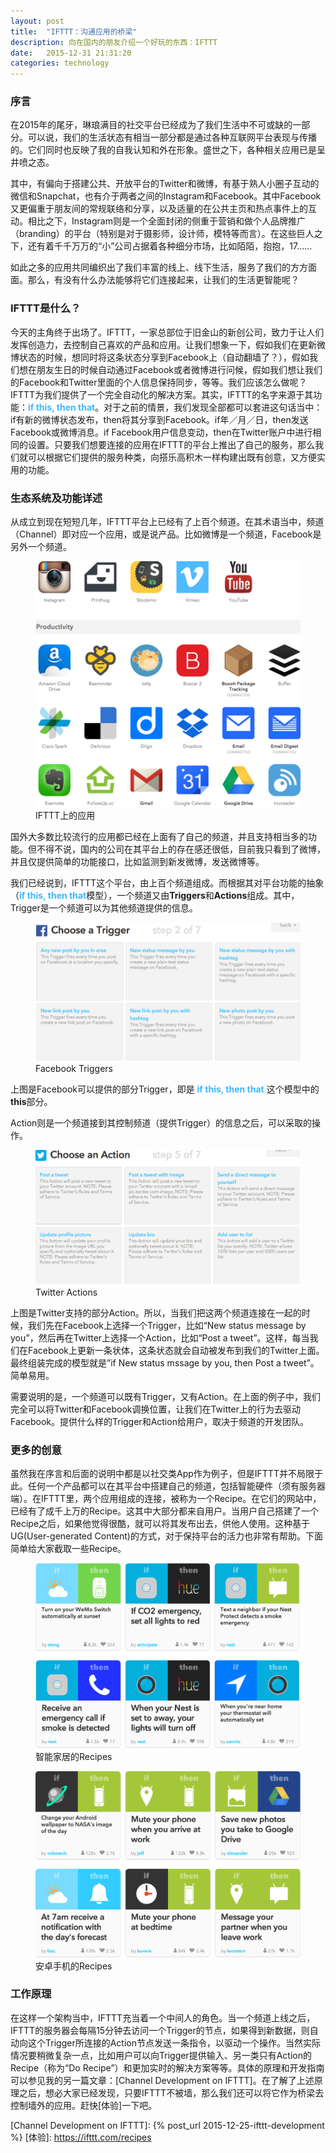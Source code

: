 ```yaml
---
layout: post
title:  "IFTTT：沟通应用的桥梁"
description: 向在国内的朋友介绍一个好玩的东西：IFTTT
date:   2015-12-31 21:31:20
categories: technology
---
```


### 序言
在2015年的尾牙，琳琅满目的社交平台已经成为了我们生活中不可或缺的一部分。可以说，我们的生活状态有相当一部分都是通过各种互联网平台表现与传播的。它们同时也反映了我的自我认知和外在形象。盛世之下，各种相关应用已是呈井喷之态。

其中，有偏向于搭建公共、开放平台的Twitter和微博，有基于熟人小圈子互动的微信和Snapchat，也有介于两者之间的Instagram和Facebook。其中Facebook又更偏重于朋友间的常规联络和分享，以及适量的在公共主页和热点事件上的互动。相比之下，Instagram则是一个全面封闭的侧重于营销和做个人品牌推广（branding）的平台（特别是对于摄影师，设计师，模特等而言）。在这些巨人之下，还有着千千万万的“小”公司占据着各种细分市场，比如陌陌，抱抱，17……

如此之多的应用共同编织出了我们丰富的线上、线下生活，服务了我们的方方面面。那么，有没有什么办法能够将它们连接起来，让我们的生活更智能呢？

### IFTTT是什么？
今天的主角终于出场了。IFTTT，一家总部位于旧金山的新创公司，致力于让人们发挥创造力，去控制自己喜欢的产品和应用。让我们想象一下，假如我们在更新微博状态的时候，想同时将这条状态分享到Facebook上（自动翻墙了？），假如我们想在朋友生日的时候自动通过Facebook或者微博进行问候，假如我们想让我们的Facebook和Twitter里面的个人信息保持同步，等等。我们应该怎么做呢？IFTTT为我们提供了一个完全自动化的解决方案。其实，IFTTT的名字来源于其功能：<strong style="color:#3BB9FF;">if this, then that</strong>。对于之前的情景，我们发现全部都可以套进这句话当中：if有新的微博状态发布，then将其分享到Facebook。if年／月／日，then发送Facebook或微博消息。if Facebook用户信息变动，then在Twitter账户中进行相同的设置。只要我们想要连接的应用在IFTTT的平台上推出了自己的服务，那么我们就可以根据它们提供的服务种类，向搭乐高积木一样构建出既有创意，又方便实用的功能。

### 生态系统及功能详述
从成立到现在短短几年，IFTTT平台上已经有了上百个频道。在其术语当中，频道（Channel）即对应一个应用，或是说产品。比如微博是一个频道，Facebook是另外一个频道。
<div class='md-10-suffix-1'>
  <figure>
    <img src="/assets/img/post-ifttt-intro/channels.png" alt="IFTTT上的应用"/>
    <figcaption>IFTTT上的应用</figcaption>
  </figure>
</div>

国外大多数比较流行的应用都已经在上面有了自己的频道，并且支持相当多的功能。但不得不说，国内的公司在其平台上的存在感还很低，目前我只看到了微博，并且仅提供简单的功能接口，比如监测到新发微博，发送微博等。

我们已经说到，IFTTT这个平台，由上百个频道组成。而根据其对平台功能的抽象（<strong style="color:#3BB9FF;">if this, then that</strong>模型），一个频道又由**Triggers**和**Actions**组成。其中，Trigger是一个频道可以为其他频道提供的信息。
<div class='md-10-suffix-1'>
  <figure>
    <img src="/assets/img/post-ifttt-dev/triggers.png" alt="Facebook Triggers"/>
    <figcaption>Facebook Triggers</figcaption>
  </figure>
</div>

上图是Facebook可以提供的部分Trigger，即是 <strong style="color:#3BB9FF;">if this, then that</strong> 这个模型中的**this**部分。

Action则是一个频道接到其控制频道（提供Trigger）的信息之后，可以采取的操作。

<div class='md-10-suffix-1'>
  <figure>
    <img src="/assets/img/post-ifttt-dev/actions.png" alt="Twitter Actions"/>
    <figcaption>Twitter Actions</figcaption>
  </figure>
</div>

上图是Twitter支持的部分Action。所以，当我们把这两个频道连接在一起的时候，我们先在Facebook上选择一个Trigger，比如“New status message by you”，然后再在Twitter上选择一个Action，比如“Post a tweet”。这样，每当我们在Facebook上更新一条状体，这条状态就会自动被发布到我们的Twitter上面。最终组装完成的模型就是”if New status mssage by you, then Post a tweet”。简单易用。

需要说明的是，一个频道可以既有Trigger，又有Action。在上面的例子中，我们完全可以将Twitter和Facebook调换位置，让我们在Twitter上的行为去驱动Facebook。提供什么样的Trigger和Action给用户，取决于频道的开发团队。

### 更多的创意
虽然我在序言和后面的说明中都是以社交类App作为例子，但是IFTTT并不局限于此。任何一个产品都可以在其平台中搭建自己的频道，包括智能硬件（须有服务器端）。在IFTTT里，两个应用组成的连接，被称为一个Recipe。在它们的网站中，已经有了成千上万的Recipe。这其中大部分都来自用户。当用户自己搭建了一个Recipe之后，如果他觉得很酷，就可以将其发布出去，供他人使用。这种基于UG(User-generated Content)的方式，对于保持平台的活力也非常有帮助。下面简单给大家截取一些Recipe。

<div class='md-10-suffix-1'>
  <figure>
    <img src="/assets/img/post-ifttt-intro/recipes1.png" alt="Smart Home Recipes"/>
    <figcaption>智能家居的Recipes</figcaption>
  </figure>
</div>

<div class='md-10-suffix-1'>
  <figure>
    <img src="/assets/img/post-ifttt-intro/recipes2.png" alt="Android Recipes"/>
    <figcaption>安卓手机的Recipes</figcaption>
  </figure>
</div>

### 工作原理
在这样一个架构当中，IFTTT充当着一个中间人的角色。当一个频道上线之后，IFTTT的服务器会每隔15分钟去访问一个Trigger的节点，如果得到新数据，则自动向这个Trigger所连接的Action节点发送一条指令，以驱动一个操作。当然实际情况要稍微复杂一点，比如用户可以向Trigger提供输入、另一类只有Action的Recipe（称为“Do Recipe”）和更加实时的解决方案等等。具体的原理和开发指南可以参见我的另一篇文章：[Channel Development on IFTTT]。在了解了上述原理之后，想必大家已经发现，只要IFTTT不被墙，那么我们还可以将它作为桥梁去控制墙外的应用。赶快[体验]一下吧。



[Channel Development on IFTTT]: {% post_url 2015-12-25-ifttt-development %}
[体验]:                          https://ifttt.com/recipes
